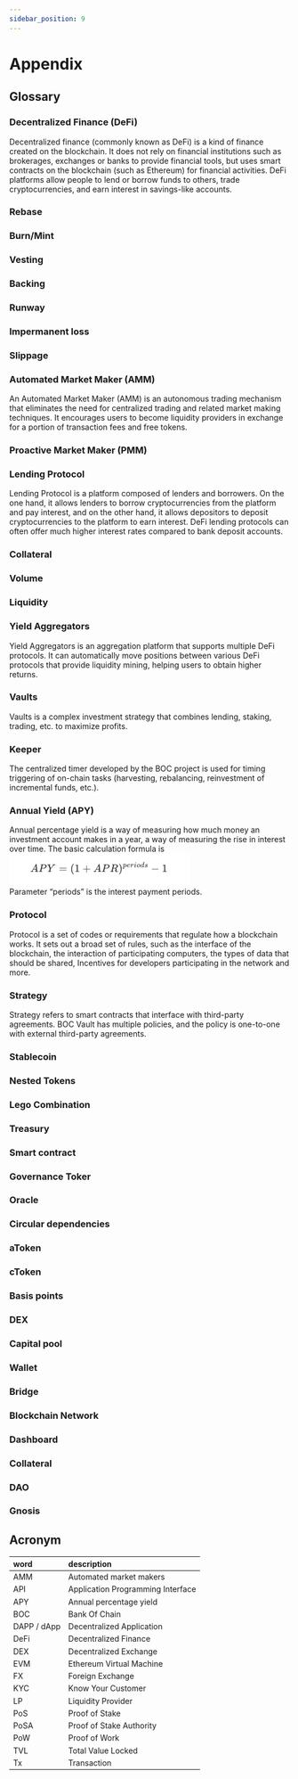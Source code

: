 ```yaml
---
sidebar_position: 9
---
```

# Appendix

## Glossary

### Decentralized Finance (DeFi)  

Decentralized finance (commonly known as DeFi) is a kind of finance created on the blockchain. It does not rely on financial institutions such as brokerages, exchanges or banks to provide financial tools, but uses smart contracts on the blockchain (such as Ethereum) for financial activities. DeFi platforms allow people to lend or borrow funds to others, trade cryptocurrencies, and earn interest in savings-like accounts.

### Rebase

### Burn/Mint

### Vesting

### Backing

### Runway

### Impermanent loss

### Slippage

### Automated Market Maker (AMM)

An Automated Market Maker (AMM) is an autonomous trading mechanism that eliminates the need for centralized trading and related market making techniques. It encourages users to become liquidity providers in exchange for a portion of transaction fees and free tokens.

### Proactive Market Maker (PMM)

### Lending Protocol  

Lending Protocol is a platform composed of lenders and borrowers. On the one hand, it allows lenders to borrow cryptocurrencies from the platform and pay interest, and on the other hand, it allows depositors to deposit cryptocurrencies to the platform to earn interest. DeFi lending protocols can often offer much higher interest rates compared to bank deposit accounts.

### Collateral

### Volume

### Liquidity

### Yield Aggregators  

Yield Aggregators is an aggregation platform that supports multiple DeFi protocols. It can automatically move positions between various DeFi protocols that provide liquidity mining, helping users to obtain higher returns.

### Vaults  

Vaults is a complex investment strategy that combines lending, staking, trading, etc. to maximize profits.

### Keeper  

The centralized timer developed by the BOC project is used for timing triggering of on-chain tasks (harvesting, rebalancing, reinvestment of incremental funds, etc.).

### Annual Yield (APY)  

Annual percentage yield is a way of measuring how much money an investment account makes in a year, a way of measuring the rise in interest over time. The basic calculation formula is  
![pic-en-10-1](/images/pic-en-10-1.png)  
Parameter “periods” is the interest payment periods.

### Protocol  

Protocol is a set of codes or requirements that regulate how a blockchain works. It sets out a broad set of rules, such as the interface of the blockchain, the interaction of participating computers, the types of data that should be shared, Incentives for developers participating in the network and more.

### Strategy  

Strategy refers to smart contracts that interface with third-party agreements. BOC Vault has multiple policies, and the policy is one-to-one with external third-party agreements.

### Stablecoin

### Nested Tokens

### Lego Combination

### Treasury

### Smart contract

### Governance Toker

### Oracle

### Circular dependencies

### aToken

### cToken

### Basis points

### DEX

### Capital pool

### Wallet

### Bridge

### Blockchain Network

### Dashboard

### Collateral

### DAO

### Gnosis

### 

## Acronym

| word        | description                       |
| :---------- | :-------------------------------- |
| AMM         | Automated market makers           |
| API         | Application Programming Interface |
| APY         | Annual percentage yield           |
| BOC         | Bank Of Chain                     |
| DAPP / dApp | Decentralized Application         |
| DeFi        | Decentralized Finance             |
| DEX         | Decentralized Exchange            |
| EVM         | Ethereum Virtual Machine          |
| FX          | Foreign Exchange                  |
| KYC         | Know Your Customer                |
| LP          | Liquidity Provider                |
| PoS         | Proof of Stake                    |
| PoSA        | Proof of Stake Authority          |
| PoW         | Proof of Work                     |
| TVL         | Total Value Locked                |
| Tx          | Transaction                       |
